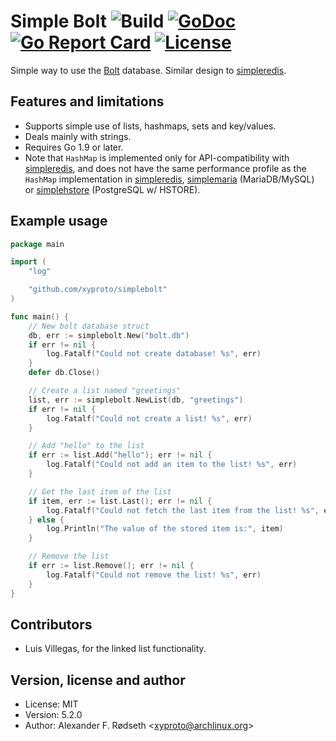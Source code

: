 # Simple Bolt ![Build](https://github.com/xyproto/simplebolt/workflows/Build/badge.svg) [![GoDoc](https://godoc.org/github.com/xyproto/simplebolt?status.svg)](http://godoc.org/github.com/xyproto/simplebolt) [![Go Report Card](https://goreportcard.com/badge/github.com/xyproto/simplebolt)](https://goreportcard.com/report/github.com/xyproto/simplebolt) [![License](https://img.shields.io/badge/license-MIT-green.svg?style=flat)](https://raw.githubusercontent.com/xyproto/simplebolt/main/LICENSE)

Simple way to use the [Bolt](https://github.com/coreos/bbolt) database. Similar design to [simpleredis](https://github.com/xyproto/simpleredis).

## Features and limitations

* Supports simple use of lists, hashmaps, sets and key/values.
* Deals mainly with strings.
* Requires Go 1.9 or later.
* Note that `HashMap` is implemented only for API-compatibility with [simpleredis](https://github.com/xyproto/simpleredis), and does not have the same performance profile as the `HashMap` implementation in [simpleredis](https://github.com/xyproto/simpleredis), [simplemaria](https://github.com/xyproto/simplemaria) (MariaDB/MySQL) or [simplehstore](https://github.com/xyproto/simplehstore) (PostgreSQL w/ HSTORE).

## Example usage

~~~go
package main

import (
    "log"

    "github.com/xyproto/simplebolt"
)

func main() {
    // New bolt database struct
    db, err := simplebolt.New("bolt.db")
    if err != nil {
        log.Fatalf("Could not create database! %s", err)
    }
    defer db.Close()

    // Create a list named "greetings"
    list, err := simplebolt.NewList(db, "greetings")
    if err != nil {
        log.Fatalf("Could not create a list! %s", err)
    }

    // Add "hello" to the list
    if err := list.Add("hello"); err != nil {
        log.Fatalf("Could not add an item to the list! %s", err)
    }

    // Get the last item of the list
    if item, err := list.Last(); err != nil {
        log.Fatalf("Could not fetch the last item from the list! %s", err)
    } else {
        log.Println("The value of the stored item is:", item)
    }

    // Remove the list
    if err := list.Remove(); err != nil {
        log.Fatalf("Could not remove the list! %s", err)
    }
}
~~~

## Contributors

* Luis Villegas, for the linked list functionality.

## Version, license and author

* License: MIT
* Version: 5.2.0
* Author: Alexander F. Rødseth &lt;xyproto@archlinux.org&gt;
